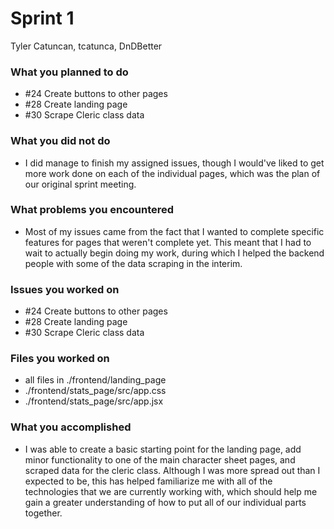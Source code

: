 # Sprint 1

Tyler Catuncan, tcatunca, DnDBetter

### What you planned to do
- #24 Create buttons to other pages
- #28 Create landing page
- #30 Scrape Cleric class data

### What you did not do
- I did manage to finish my assigned issues, though I would've liked to get more work done on each of the individual pages, which was the plan of our original sprint meeting. 

### What problems you encountered
- Most of my issues came from the fact that I wanted to complete specific features for pages that weren't complete yet. This meant that I had to wait to actually begin doing my work, during which I helped the backend people with some of the data scraping in the interim. 

### Issues you worked on
- #24 Create buttons to other pages
- #28 Create landing page
- #30 Scrape Cleric class data

### Files you worked on
- all files in ./frontend/landing_page
- ./frontend/stats_page/src/app.css
- ./frontend/stats_page/src/app.jsx

### What you accomplished
- I was able to create a basic starting point for the landing page, add minor functionality to one of the main character sheet pages, and scraped data for the cleric class. Although I was more spread out than I expected to be, this has helped familiarize me with all of the technologies that we are currently working with, which should help me gain a greater understanding of how to put all of our individual parts together.
